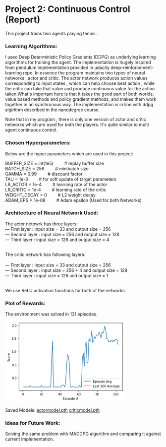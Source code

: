 # Project 2: Continuous Control (Report)

This project trains two agents playing tennis.



### Learning Algorithms:

I used Deep Deterministic Policy Gradients (DDPG) as underlying learning algorithms for training the agent. The implementation is hugely inspired from pendulum implementation provided in udacity deep-reinforcement-learning repo. In essence the program maintains two types of neural networks , actor and critic. The actor network produces action values corresponding to input states , which can help choose best action , while the critic can take that value and produce continuous value for the action taken.What's important  here is  that it takes the good part of both worlds, value based methods and policy gradient methods, and makes them work together in an synchronous way.  The implementation is in line with ddpg algirithm described in the nanodegree course.

Note that in my program , there is only one version of actor and critic networks which are used for both the players. It's quite similar to multi agent continuous control.


### Chosen Hyperparameters:

Below are the hyper parameters which are used in this project:
 <p>

BUFFER_SIZE = int(1e5)  &nbsp;&nbsp;&nbsp;&nbsp;&nbsp;&nbsp;&nbsp;&nbsp;# replay buffer size <br/>
BATCH_SIZE = 256       &nbsp;&nbsp;&nbsp;&nbsp;&nbsp;&nbsp;&nbsp;&nbsp;# minibatch size<br/>
GAMMA = 0.99            &nbsp;&nbsp;&nbsp;&nbsp;&nbsp;&nbsp;&nbsp;&nbsp;# discount factor<br/>
TAU = 1e-3              &nbsp;&nbsp;&nbsp;&nbsp;&nbsp;&nbsp;&nbsp;&nbsp;# for soft update of target parameters<br/>
LR_ACTOR = 1e-4        &nbsp;&nbsp;&nbsp;&nbsp;&nbsp;&nbsp;&nbsp;&nbsp;# learning rate of the actor <br/>
LR_CRITIC = 1e-4       &nbsp;&nbsp;&nbsp;&nbsp;&nbsp;&nbsp;&nbsp;&nbsp;# learning rate of the critic<br/>
WEIGHT_DECAY = 0        &nbsp;&nbsp;&nbsp;&nbsp;&nbsp;&nbsp;&nbsp;&nbsp;# L2 weight decay <br/>
ADAM_EPS = 1e-08        &nbsp;&nbsp;&nbsp;&nbsp;&nbsp;&nbsp;&nbsp;&nbsp;# Adam epsilon (Used for both Networks)
</p>

### Architecture of Neural Network Used:

The actor netowrk has three layers: 
<br/>
— First layer : input size = 33 and output size = 256 <br/>
— Second layer : input size = 256 and output size = 128<br/>
— Third layer : input size = 128 and output size = 4<br/>
<br/>

The critic network has following layers:<br/>
<br/>
— First layer : input size = 33 and output size = 256<br/>
— Second layer : input size = 256 + 4 and output size = 128<br/>
— Third layer : input size = 128 and output size = 1<br/>
<br/>

We use ReLU activation functions for both of the networks.

### Plot of Rewards:

The environment was solved in 131 episodes.

<img src="trainingplot.png"/>

Saved Models: [actormodel.pth](actormodel.pth)
[criticmodel.pth](criticmodel.pth)



### Ideas for Future Work:

Solving the same problem with MADDPG algorithm and comparing it against current implementation.






